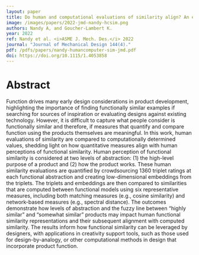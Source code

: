```yaml
---
layout: paper
title: Do human and computational evaluations of similarity align? An empirical study of product function
image: /images/papers/2022-jmd-nandy-hcsim.png
authors: Nandy A, and Goucher-Lambert K.
year: 2022
ref: Nandy et al. <i>ASME J. Mech. Des.</i> 2022
journal: "Journal of Mechanical Design 144(4)."
pdf: /pdfs/papers/nandy-humancomputer-sim-jmd.pdf
doi: https://doi.org/10.1115/1.4053858
---
```

		

# Abstract	

Function drives many early design considerations in product development, highlighting the importance of finding functionally similar examples if searching for sources of inspiration or evaluating designs against existing technology. However, it is difficult to capture what people consider is functionally similar and therefore, if measures that quantify and compare function using the products themselves are meaningful. In this work, human evaluations of similarity are compared to computationally determined values, shedding light on how quantitative measures align with human perceptions of functional similarity. Human perception of functional similarity is considered at two levels of abstraction: (1) the high-level purpose of a product and (2) how the product works. These human similarity evaluations are quantified by crowdsourcing 1360 triplet ratings at each functional abstraction and creating low-dimensional embeddings from the triplets. The triplets and embeddings are then compared to similarities that are computed between functional models using six representative measures, including both matching measures (e.g., cosine similarity) and network-based measures (e.g., spectral distance). The outcomes demonstrate how levels of abstraction and the fuzzy line between “highly similar” and “somewhat similar” products may impact human functional similarity representations and their subsequent alignment with computed similarity. The results inform how functional similarity can be leveraged by designers, with applications in creativity support tools, such as those used for design-by-analogy, or other computational methods in design that incorporate product function.
